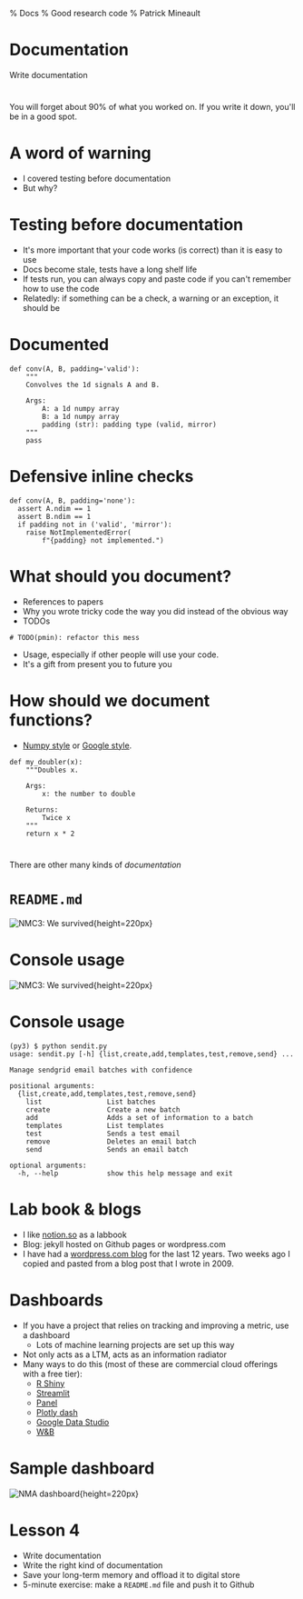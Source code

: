 % Docs
% Good research code
% Patrick Mineault

# Documentation

Write documentation

# 

You will forget about 90% of what you worked on. If you write it down, you'll be in a good spot.

# A word of warning

* I covered testing before documentation
* But why?

# Testing before documentation

* It's more important that your code works (is correct) than it is easy to use
* Docs become stale, tests have a long shelf life
* If tests run, you can always copy and paste code if you can't remember how to use the code
* Relatedly: if something can be a check, a warning or an exception, it should be

# Documented

```{.python}
def conv(A, B, padding='valid'):
    """
    Convolves the 1d signals A and B.

    Args:
        A: a 1d numpy array
        B: a 1d numpy array
        padding (str): padding type (valid, mirror)
    """
    pass
```

# Defensive inline checks

```{.python }
def conv(A, B, padding='none'):
  assert A.ndim == 1
  assert B.ndim == 1
  if padding not in ('valid', 'mirror'):
    raise NotImplementedError(
        f"{padding} not implemented.")
```

# What should you document?

* References to papers
* Why you wrote tricky code the way you did instead of the obvious way
* TODOs

```{.python}
# TODO(pmin): refactor this mess
```

* Usage, especially if other people will use your code.
* It's a gift from present you to future you

# How should we document functions?

* [Numpy style](https://sphinxcontrib-napoleon.readthedocs.io/en/latest/example_numpy.html) or [Google style](https://sphinxcontrib-napoleon.readthedocs.io/en/latest/example_google.html).

```{.python}
def my_doubler(x):
    """Doubles x.

    Args:
        x: the number to double

    Returns:
        Twice x
    """
    return x * 2
```

# 

There are other many kinds of *documentation*

# `README.md`

![NMC3: We survived](../figures/readme.PNG){height=220px}

# Console usage

![NMC3: We survived](../figures/argparse.PNG){height=220px}

# Console usage

```{.shell}
(py3) $ python sendit.py
usage: sendit.py [-h] {list,create,add,templates,test,remove,send} ...

Manage sendgrid email batches with confidence

positional arguments:
  {list,create,add,templates,test,remove,send}
    list                List batches
    create              Create a new batch
    add                 Adds a set of information to a batch
    templates           List templates
    test                Sends a test email
    remove              Deletes an email batch
    send                Sends an email batch

optional arguments:
  -h, --help            show this help message and exit
```

# Lab book & blogs

* I like [notion.so](https://notion.so) as a labbook
* Blog: jekyll hosted on Github pages or wordpress.com
* I have had a [wordpress.com blog](https://xcorr.net) for the last 12 years. Two weeks ago I copied and pasted from a blog post that I wrote in 2009.

# Dashboards

* If you have a project that relies on tracking and improving a metric, use a dashboard
    * Lots of machine learning projects are set up this way 
* Not only acts as a LTM, acts as an information radiator
* Many ways to do this (most of these are commercial cloud offerings with a free tier): 
    * [R Shiny](https://shiny.rstudio.com/)
    * [Streamlit](https://www.streamlit.io/)
    * [Panel](https://panel.holoviz.org/)
    * [Plotly dash](https://plotly.com/dash/)
    * [Google Data Studio](https://datastudio.google.com/u/0/)
    * [W&B](https://wandb.ai/)

# Sample dashboard

![NMA dashboard](../figures/dashboard.PNG){height=220px}

# Lesson 4

* Write documentation
* Write the right kind of documentation
* Save your long-term memory and offload it to digital store
* 5-minute exercise: make a `README.md` file and push it to Github